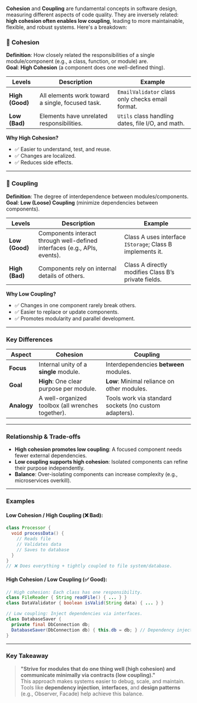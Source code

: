 **Cohesion** and **Coupling** are fundamental concepts in software design, measuring different aspects of code quality. They are inversely related: **high cohesion often enables low coupling**, leading to more maintainable, flexible, and robust systems. Here's a breakdown:

### 🔷 **Cohesion**  
**Definition**: How closely related the responsibilities of a single module/component (e.g., a class, function, or module) are.  
**Goal**: **High Cohesion** (a component does one well-defined thing).  

| **Levels**              | Description                                                                 | Example                                      |
|-------------------------|-----------------------------------------------------------------------------|----------------------------------------------|
| **High (Good)**         | All elements work toward a single, focused task.                            | `EmailValidator` class only checks email format. |
| **Low (Bad)**           | Elements have unrelated responsibilities.                                   | `Utils` class handling dates, file I/O, and math. |

**Why High Cohesion?**  
- ✅ Easier to understand, test, and reuse.  
- ✅ Changes are localized.  
- ✅ Reduces side effects.  

---

### 🔗 **Coupling**  
**Definition**: The degree of interdependence between modules/components.  
**Goal**: **Low (Loose) Coupling** (minimize dependencies between components).  

| **Levels**              | Description                                                                 | Example                                      |
|-------------------------|-----------------------------------------------------------------------------|----------------------------------------------|
| **Low (Good)**          | Components interact through well-defined interfaces (e.g., APIs, events).   | Class A uses interface `IStorage`; Class B implements it. |
| **High (Bad)**          | Components rely on internal details of others.                              | Class A directly modifies Class B’s private fields. |

**Why Low Coupling?**  
- ✅ Changes in one component rarely break others.  
- ✅ Easier to replace or update components.  
- ✅ Promotes modularity and parallel development.  

---

### **Key Differences**  
| Aspect          | **Cohesion**                            | **Coupling**                              |
|-----------------|------------------------------------------|--------------------------------------------|
| **Focus**       | Internal unity of a **single** module.   | Interdependencies **between** modules.     |
| **Goal**        | **High**: One clear purpose per module.  | **Low**: Minimal reliance on other modules. |
| **Analogy**     | A well-organized toolbox (all wrenches together). | Tools work via standard sockets (no custom adapters). |

---

### **Relationship & Trade-offs**  
- **High cohesion promotes low coupling**: A focused component needs fewer external dependencies.  
- **Low coupling supports high cohesion**: Isolated components can refine their purpose independently.  
- **Balance**: Over-isolating components can increase complexity (e.g., microservices overkill).  

---

### **Examples**  
#### Low Cohesion / High Coupling (❌ Bad):  
```java
class Processor {
  void processData() { 
    // Reads file
    // Validates data
    // Saves to database
  }
}
// ❌ Does everything + tightly coupled to file system/database.
```

#### High Cohesion / Low Coupling (✅ Good):  
```java
// High cohesion: Each class has one responsibility.
class FileReader { String readFile() { ... } }
class DataValidator { boolean isValid(String data) { ... } }

// Low coupling: Inject dependencies via interfaces.
class DatabaseSaver {
  private final DbConnection db;
  DatabaseSaver(DbConnection db) { this.db = db; } // Dependency injection
}
```

---

### **Key Takeaway**  
> **"Strive for modules that do one thing well (high cohesion) and communicate minimally via contracts (low coupling)."**  
This approach makes systems easier to debug, scale, and maintain. Tools like **dependency injection**, **interfaces**, and **design patterns** (e.g., Observer, Facade) help achieve this balance.